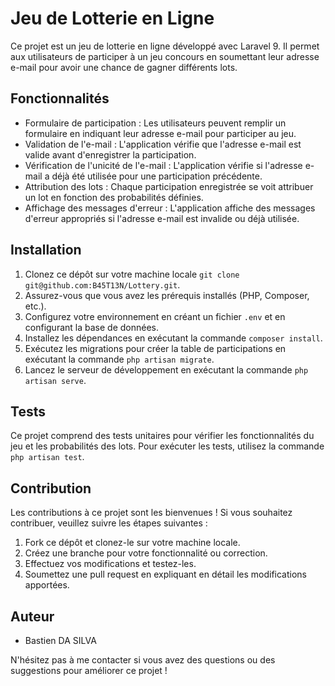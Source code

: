 # Jeu de Lotterie en Ligne

Ce projet est un jeu de lotterie en ligne développé avec Laravel 9. Il permet aux utilisateurs de participer à un jeu concours en soumettant leur adresse e-mail pour avoir une chance de gagner différents lots.

## Fonctionnalités

- Formulaire de participation : Les utilisateurs peuvent remplir un formulaire en indiquant leur adresse e-mail pour participer au jeu.
- Validation de l'e-mail : L'application vérifie que l'adresse e-mail est valide avant d'enregistrer la participation.
- Vérification de l'unicité de l'e-mail : L'application vérifie si l'adresse e-mail a déjà été utilisée pour une participation précédente.
- Attribution des lots : Chaque participation enregistrée se voit attribuer un lot en fonction des probabilités définies.
- Affichage des messages d'erreur : L'application affiche des messages d'erreur appropriés si l'adresse e-mail est invalide ou déjà utilisée.

## Installation

1. Clonez ce dépôt sur votre machine locale `git clone git@github.com:B45T13N/Lottery.git`.
2. Assurez-vous que vous avez les prérequis installés (PHP, Composer, etc.).
3. Configurez votre environnement en créant un fichier `.env` et en configurant la base de données.
4. Installez les dépendances en exécutant la commande `composer install`.
5. Exécutez les migrations pour créer la table de participations en exécutant la commande `php artisan migrate`.
6. Lancez le serveur de développement en exécutant la commande `php artisan serve`.

## Tests

Ce projet comprend des tests unitaires pour vérifier les fonctionnalités du jeu et les probabilités des lots. Pour exécuter les tests, utilisez la commande `php artisan test`.

## Contribution

Les contributions à ce projet sont les bienvenues ! Si vous souhaitez contribuer, veuillez suivre les étapes suivantes :

1. Fork ce dépôt et clonez-le sur votre machine locale.
2. Créez une branche pour votre fonctionnalité ou correction.
3. Effectuez vos modifications et testez-les.
4. Soumettez une pull request en expliquant en détail les modifications apportées.

## Auteur

- Bastien DA SILVA

N'hésitez pas à me contacter si vous avez des questions ou des suggestions pour améliorer ce projet !
